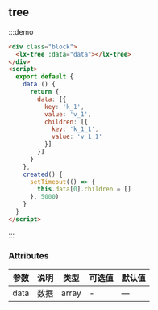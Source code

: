 ## tree

:::demo

```html
<div class="block">
  <lx-tree :data="data"></lx-tree>
</div>
<script>
  export default {
    data () {
      return {
        data: [{
          key: 'k_1',
          value: 'v_1',
          children: [{
            key: 'k_1_1',
            value: 'v_1_1'
          }]
        }]
      }
    },
    created() {
      setTimeout(() => {
        this.data[0].children = []
      }, 5000)
    }
  }
</script>
```
:::

### Attributes

| 参数        | 说明           | 类型    | 可选值                                             | 默认值 |
| ----------- | -------------- | ------- | -------------------------------------------------- | ------ |
| data        | 数据           | array  | -                                                   | —      |
